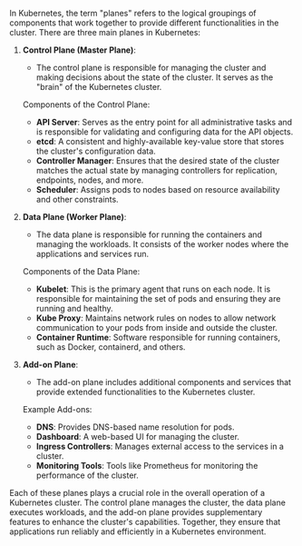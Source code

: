 In Kubernetes, the term "planes" refers to the logical groupings of components that work together to provide different functionalities in the cluster. There are three main planes in Kubernetes:

1. **Control Plane (Master Plane)**:
   - The control plane is responsible for managing the cluster and making decisions about the state of the cluster. It serves as the "brain" of the Kubernetes cluster.

   Components of the Control Plane:

   - **API Server**: Serves as the entry point for all administrative tasks and is responsible for validating and configuring data for the API objects.
   - **etcd**: A consistent and highly-available key-value store that stores the cluster's configuration data.
   - **Controller Manager**: Ensures that the desired state of the cluster matches the actual state by managing controllers for replication, endpoints, nodes, and more.
   - **Scheduler**: Assigns pods to nodes based on resource availability and other constraints.

2. **Data Plane (Worker Plane)**:
   - The data plane is responsible for running the containers and managing the workloads. It consists of the worker nodes where the applications and services run.

   Components of the Data Plane:

   - **Kubelet**: This is the primary agent that runs on each node. It is responsible for maintaining the set of pods and ensuring they are running and healthy.
   - **Kube Proxy**: Maintains network rules on nodes to allow network communication to your pods from inside and outside the cluster.
   - **Container Runtime**: Software responsible for running containers, such as Docker, containerd, and others.

3. **Add-on Plane**:
   - The add-on plane includes additional components and services that provide extended functionalities to the Kubernetes cluster.

   Example Add-ons:

   - **DNS**: Provides DNS-based name resolution for pods.
   - **Dashboard**: A web-based UI for managing the cluster.
   - **Ingress Controllers**: Manages external access to the services in a cluster.
   - **Monitoring Tools**: Tools like Prometheus for monitoring the performance of the cluster.

Each of these planes plays a crucial role in the overall operation of a Kubernetes cluster. The control plane manages the cluster, the data plane executes workloads, and the add-on plane provides supplementary features to enhance the cluster's capabilities. Together, they ensure that applications run reliably and efficiently in a Kubernetes environment.
